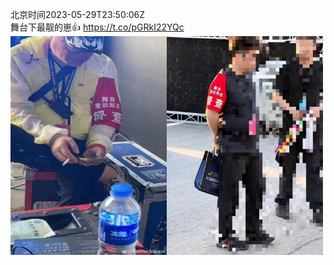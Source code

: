 北京时间2023-05-29T23:50:06Z<br>舞台下最靓的崽👍 https://t.co/pGRkI22YQc<br><img src='/temp/image/2023/u-Month-5/1663211117718429701_0.jpg' width='250' height='350'><img src='/temp/image/2023/u-Month-5/1663211117718429701_1.jpg' width='250' height='350'><br><br>